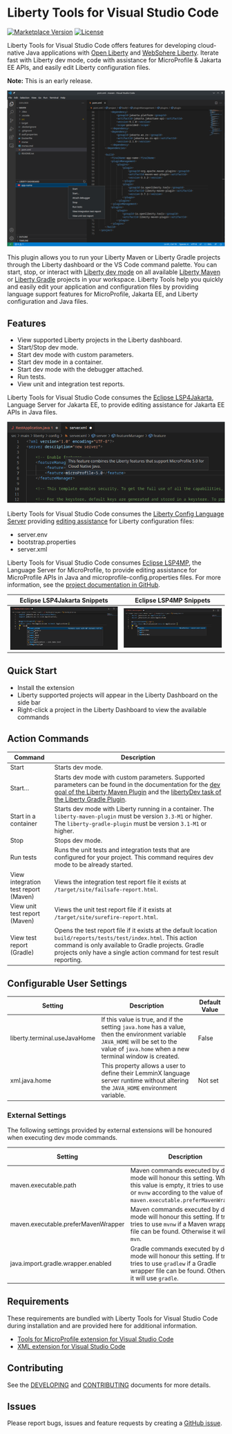# Liberty Tools for Visual Studio Code

[![Marketplace Version](https://img.shields.io/visual-studio-marketplace/v/Open-Liberty.liberty-dev-vscode-ext?style=for-the-badge&label=VS%20Market "Current Release")](https://marketplace.visualstudio.com/items?itemName=Open-Liberty.liberty-dev-vscode-ext)
[![License](https://img.shields.io/github/license/OpenLiberty/liberty-tools-vscode?style=for-the-badge&logo=eclipse)](https://www.eclipse.org/legal/epl-2.0/)

Liberty Tools for Visual Studio Code offers features for developing cloud-native Java applications with [Open Liberty](https://openliberty.io/) and [WebSphere Liberty](https://www.ibm.com/products/websphere-liberty). Iterate fast with Liberty dev mode, code with assistance for MicroProfile & Jakarta EE APIs, and easily edit Liberty configuration files.

**Note:** This is an early release.

![liberty dashboard screenshot](images/docs/liberty_dashboard.png)

This plugin allows you to run your Liberty Maven or Liberty Gradle projects through the Liberty dashboard or the VS Code command palette. You can start, stop, or interact with [Liberty dev mode](https://openliberty.io/docs/latest/development-mode.html) on all available [Liberty Maven](https://github.com/OpenLiberty/ci.maven/blob/master/docs/dev.md#dev) or [Liberty Gradle](https://github.com/OpenLiberty/ci.gradle/blob/master/docs/libertyDev.md) projects in your workspace. Liberty Tools help you quickly and easily edit your application and configuration files by providing language support features for MicroProfile, Jakarta EE, and Liberty configuration and Java files.

## Features

- View supported Liberty projects in the Liberty dashboard.
- Start/Stop dev mode.
- Start dev mode with custom parameters.
- Start dev mode in a container.
- Start dev mode with the debugger attached.
- Run tests.
- View unit and integration test reports.

Liberty Tools for Visual Studio Code consumes the [Eclipse LSP4Jakarta](https://github.com/eclipse/lsp4jakarta), Language Server for Jakarta EE, to provide editing assistance for Jakarta EE APIs in Java files.

![lsp4jakarta completion screenshot](images/docs/lcls_hover.png)

Liberty Tools for Visual Studio Code consumes the [Liberty Config Language Server](https://github.com/OpenLiberty/liberty-language-server) providing [editing assistance](https://github.com/OpenLiberty/liberty-language-server#features) for Liberty configuration files:

- server.env
- bootstrap.properties
- server.xml

Liberty Tools for Visual Studio Code consumes [Eclipse LSP4MP](https://github.com/eclipse/lsp4mp), the Language Server for MicroProfile, to provide editing assistance for MicroProfile APIs in Java and microprofile-config.properties files. For more information, see the [project documentation in GitHub](https://github.com/eclipse/lsp4mp#eclipse-lsp4mp---language-server-for-microprofile).

Eclipse LSP4Jakarta Snippets | Eclipse LSP4MP Snippets
:-------------------------:|:-------------------------:
![LSP4Jakarta](images/docs/lsp4jakarta_completion.png) | ![LSP4MP](images/docs/lsp4mp_completion.png)

## Quick Start

- Install the extension
- Liberty supported projects will appear in the Liberty Dashboard on the side bar
- Right-click a project in the Liberty Dashboard to view the available commands

## Action Commands

| Command | Description |
| ---------------------------- | ---------------------------------------------------------------------------------------------------------------------------------------------------------------------------------------------------------------------------------------------------------------------------------------------------------------------------- |
| Start  | Starts dev mode. |
| Start…​ | Starts dev mode with custom parameters. Supported parameters can be found in the documentation for the [dev goal of the Liberty Maven Plugin](https://github.com/OpenLiberty/ci.maven/blob/master/docs/dev.md#dev) and the [libertyDev task of the Liberty Gradle Plugin](https://github.com/OpenLiberty/ci.gradle/blob/master/docs/libertyDev.md#command-line-parameters). |
| Start in a container | Starts dev mode with Liberty running in a container. The `liberty-maven-plugin` must be version `3.3-M1` or higher. The `liberty-gradle-plugin` must be version `3.1-M1` or higher. |
| Stop | Stops dev mode. |
| Run tests | Runs the unit tests and integration tests that are configured for your project. This command requires dev mode to be already started. |
| View integration test report (Maven) | Views the integration test report file it exists at `/target/site/failsafe-report.html`. |
| View unit test report (Maven) | Views the unit test report file if it exists at `/target/site/surefire-report.html`. |
| View test report (Gradle) | Opens the test report file if it exists at the default location `build/reports/tests/test/index.html`. This action command is only available to Gradle projects. Gradle projects only have a single action command for test result reporting. |

## Configurable User Settings

| Setting                      | Description                                                                                                                                                                                 | Default Value |
| ---------------------------- | ------------------------------------------------------------------------------------------------------------------------------------------------------------------------------------------- | ------------- |
| liberty.terminal.useJavaHome | If this value is true, and if the setting `java.home` has a value, then the environment variable `JAVA_HOME` will be set to the value of `java.home` when a new terminal window is created. | False         |
| xml.java.home | This property allows a user to define their LemminX language server runtime without altering the `JAVA_HOME` environment variable.  | Not set |

### External Settings

The following settings provided by external extensions will be honoured when executing dev mode commands.

| Setting                      | Description                                                                                                                                                                                 | Provided By |
| ---------------------------- | ------------------------------------------------------------------------------------------------------------------------------------------------------------------------------------------- | ------------- |
| maven.executable.path | Maven commands executed by dev mode will honour this setting. When this value is empty, it tries to use `mvn` or `mvnw` according to the value of `maven.executable.preferMavenWrapper`. | [Maven for Java extension](https://marketplace.visualstudio.com/items?itemName=vscjava.vscode-maven)         |
| maven.executable.preferMavenWrapper | Maven commands executed by dev mode will honour this setting. If true, it tries to use `mvnw` if a Maven wrapper file can be found. Otherwise it will use `mvn`. | [Maven for Java extension](https://marketplace.visualstudio.com/items?itemName=vscjava.vscode-maven)         |
| java.import.gradle.wrapper.enabled | Gradle commands executed by dev mode will honour this setting. If true, it tries to use `gradlew` if a Gradle wrapper file can be found. Otherwise it will use `gradle`. | [Language support for Java extension](https://marketplace.visualstudio.com/items?itemName=redhat.java)        |

## Requirements

These requirements are bundled with Liberty Tools for Visual Studio Code during installation and are provided here for additional information.

- [Tools for MicroProfile extension for Visual Studio Code](https://marketplace.visualstudio.com/items?itemName=redhat.vscode-microprofile)
- [XML extension for Visual Studio Code](https://marketplace.visualstudio.com/items?itemName=redhat.vscode-xml)

## Contributing

See the [DEVELOPING](DEVELOPING.md) and [CONTRIBUTING](CONTRIBUTING.md) documents for more details.

## Issues

Please report bugs, issues and feature requests by creating a [GitHub issue](https://github.com/OpenLiberty/liberty-tools-vscode/issues).
